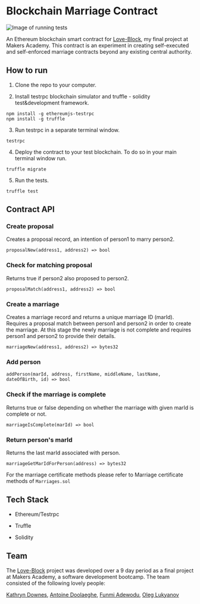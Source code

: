 # Blockchain Marriage Contract

![Image of running tests](https://c1.staticflickr.com/5/4489/37051814350_ec86ec9098_o.gif)

An Ethereum blockchain smart contract for [Love-Block](https://github.com/adoolaeghe/Love-Block), my final project at Makers Academy. This contract is an experiment in creating self-executed and self-enforced marriage contracts beyond any existing central authority.


## How to run

1. Clone the repo to your computer.

2. Install testrpc blockchain simulator and truffle - solidity test&development framework.
```
npm install -g ethereumjs-testrpc
npm install -g truffle
```

3. Run testrpc in a separate terminal window.
```
testrpc
```

4. Deploy the contract to your test blockchain. To do so in your main terminal window run.
```
truffle migrate
```

5. Run the tests.
```
truffle test
```


## Contract API

### Create proposal
Creates a proposal record, an intention of person1 to marry person2.
```
proposalNew(address1, address2) => bool
```

### Check for matching proposal
Returns true if person2 also proposed to person2.
```
proposalMatch(address1, address2) => bool
```

### Create a marriage
Creates a marriage record and returns a unique marriage ID (marId). Requires a proposal match between person1 and person2 in order to create the marriage. At this stage the newly marriage is not complete and requires person1 and person2 to provide their details.
```
marriageNew(address1, address2) => bytes32
```

### Add person
```
addPerson(marId, address, firstName, middleName, lastName, dateOfBirth, id) => bool
```

### Check if the marriage is complete
Returns true or false depending on whether the marriage with given marId is complete or not.
```
marriageIsComplete(marId) => bool
```

### Return person's marId
Returns the last marId associated with person.
```
marriageGetMarIdForPerson(address) => bytes32
```

For the marriage certificate methods please refer to Marriage certificate methods of `Marriages.sol`


## Tech Stack

* Ethereum/Testrpc

* Truffle

* Solidity


## Team
The [Love-Block](https://github.com/adoolaeghe/Love-Block) project was developed over a 9 day period as a final project at Makers Academy, a software development bootcamp. The team consisted of the following lovely people:

[Kathryn Downes](https://github.com/kitkat119), [Antoine Doolaeghe](https://github.com/adoolaeghe), [Funmi Adewodu](https://github.com/funmia), [Oleg Lukyanov](https://github.com/oleglukyanov)
